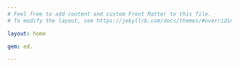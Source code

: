 ```yaml
---
# Feel free to add content and custom Front Matter to this file.
# To modify the layout, see https://jekyllrb.com/docs/themes/#overriding-theme-defaults

layout: home

gem: ed.

---
```

